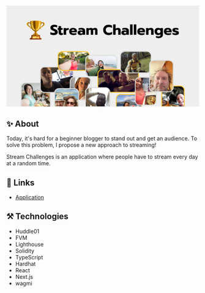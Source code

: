 ![Cover](cover.png)

## ✨ About

Today, it's hard for a beginner blogger to stand out and get an audience. To solve this problem, I propose a new approach to streaming!

Stream Challenges is an application where people have to stream every day at a random time.

## 🔗 Links

- [Application](https://stream-challenges-app.vercel.app/)

## ⚒️ Technologies

- Huddle01
- FVM
- Lighthouse
- Solidity
- TypeScript
- Hardhat
- React
- Next.js
- wagmi
